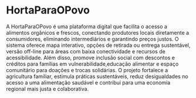 # HortaParaOPovo
A HortaParaOPovo é uma plataforma digital que facilita o acesso a alimentos orgânicos e frescos, conectando produtores locais diretamente a consumidores, eliminando intermediários e garantindo preços justos.
O sistema oferece mapa interativo, opções de retirada ou entrega sustentável, versão off-line para áreas com baixa conectividade e recursos de acessibilidade. 
Além disso, promove inclusão social com descontos e créditos para famílias em vulnerabilidade,educação alimentar e espaço comunitário para doações e trocas solidárias. 
O projeto fortalece a agricultura familiar, estimula práticas sustentáveis, reduz desigualdades no acesso a uma alimentação saudável e contribui para uma economia regional mais justa e colaborativa.
